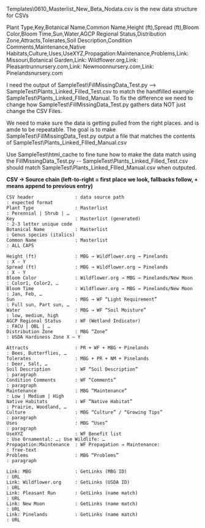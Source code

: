 Templates\0610_Masterlist_New_Beta_Nodata.csv is the new data structure for CSVs

Plant Type,Key,Botanical Name,Common Name,Height (ft),Spread (ft),Bloom Color,Bloom Time,Sun,Water,AGCP Regional Status,Distribution Zone,Attracts,Tolerates,Soil Description,Condition Comments,Maintenance,Native Habitats,Culture,Uses,UseXYZ,Propagation:Maintenance,Problems,Link: Missouri,Botanical Garden,Link: Wildflower.org,Link: Pleasantrunnursery.com,Link: Newmoonnursery.com,Link: Pinelandsnursery.com		

I need the output of SampleTest\FillMissingData_Test.py --> SampleTest\Plants_Linked_Filled_Test.csv to match the handfilled example SampleTest\Plants_Linked_FIlled_Manual. To fix the difference we need to change how SampleTest\FillMissingData_Test.py gathers data NOT just change the CSV Files. 

We need to make sure the data is getting pulled from the right places. and is amde to be repeatable. The goal is to make SampleTest\FillMissingData_Test.py output a file that matches the contents of SampleTest\Plants_Linked_FIlled_Manual.csv

Use SampleTest\html_cache to fine tune how to make the data match using the FillMissingData_Test.py -- SampleTest\Plants_Linked_Filled_Test.csv should match SampleTest\Plants_Linked_FIlled_Manual.csv when outputed. 

**CSV → Source chain (left‑to‑right = first place we look, fallbacks follow, + means append to previous entry)**
```
CSV header               : data source path                              : expected format
Plant Type               : Masterlist                                    : Perennial | Shrub | …
Key                      : Masterlist (generated)                        : 2-3 letter unique code
Botanical Name           : Masterlist                                    : Genus species (italics)
Common Name              : Masterlist                                    : ALL CAPS

Height (ft)              : MBG → Wildflower.org → Pinelands              : X - Y
Spread (ft)              : MBG → Wildflower.org → Pinelands              : X - Y
Bloom Color              : Wildflower.org → MBG → Pinelands/New Moon     : Color1, Color2, …
Bloom Time               : Wildflower.org → MBG → Pinelands/New Moon     : Jan, Feb, …
Sun                      : MBG → WF “Light Requirement”                  : Full sun, Part sun, …
Water                    : MBG → WF “Soil Moisture”                      : low, medium, high
AGCP Regional Status     : WF (Wetland Indicator)                        : FACU | OBL | …
Distribution Zone        : MBG “Zone”                                    : USDA Hardiness Zone X – Y

Attracts                 : PR + WF + MBG + Pinelands                     : Bees, Butterflies, …
Tolerates                : MBG + PR + NM + Pinelands                     : Deer, Salt, …
Soil Description         : WF “Soil Description”                         : paragraph
Condition Comments       : WF “Comments”                                 : paragraph
Maintenance              : MBG “Maintenance”                             : Low | Medium | High
Native Habitats          : WF “Native Habitat”                           : Prairie, Woodland, …
Culture                  : MBG “Culture” / “Growing Tips”                : paragraph
Uses                     : MBG “Uses”                                    : paragraph
UseXYZ                   : WF Benefit list                               : Use Ornamental: …; Use Wildlife: …
Propagation:Maintenance  : WF Propagation → Maintenance:                 : free-text
Problems                 : MBG “Problems”                                : paragraph

Link: MBG                : GetLinks (MBG ID)                             : URL
Link: Wildflower.org     : GetLinks (USDA ID)                            : URL
Link: Pleasant Run       : GetLinks (name match)                         : URL
Link: New Moon           : GetLinks (name match)                         : URL
Link: Pinelands          : GetLinks (name match)                         : URL

```
